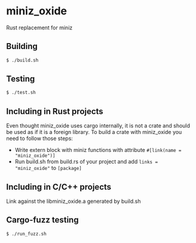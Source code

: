 # miniz_oxide
Rust replacement for miniz

## Building

```bash
$ ./build.sh
```

## Testing

```bash
$ ./test.sh
```

## Including in Rust projects
Even thought miniz_oxide uses cargo internally, it is not a crate and should be used as if it is a foreign library. To build a crate with miniz_oxide you need to follow those steps:

- Write extern block with miniz functions with attribute `#[link(name = "miniz_oxide")]`
- Run build.sh from build.rs of your project and add `links = "miniz_oxide"` to `[package]`

## Including in C/C++ projects

Link against the libminiz_oxide.a generated by build.sh

## Cargo-fuzz testing

```bash
$ ./run_fuzz.sh
```
